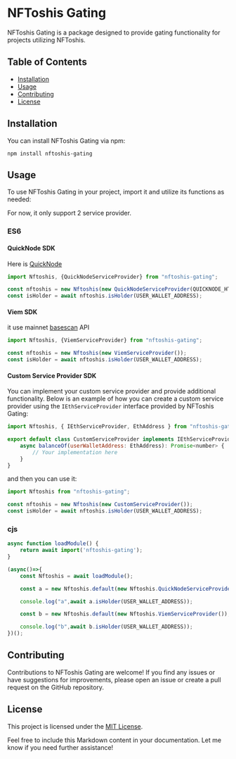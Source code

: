 # NFToshis Gating

NFToshis Gating is a package designed to provide gating functionality for projects utilizing NFToshis.

## Table of Contents

- [Installation](#installation)
- [Usage](#usage)
- [Contributing](#contributing)
- [License](#license)

## Installation

You can install NFToshis Gating via npm:

```
npm install nftoshis-gating
```

## Usage

To use NFToshis Gating in your project, import it and utilize its functions as needed:

For now, it only support 2 service provider.

### ES6

#### QuickNode SDK

Here is [QuickNode](https://www.quicknode.com/)

```javascript
import Nftoshis, {QuickNodeServiceProvider} from "nftoshis-gating";

const nftoshis = new Nftoshis(new QuickNodeServiceProvider(QUICKNODE_HTTPS_URL));
const isHolder = await nftoshis.isHolder(USER_WALLET_ADDRESS);

```

#### Viem SDK

it use mainnet [basescan](basescan.org) API

```javascript
import Nftoshis, {ViemServiceProvider} from "nftoshis-gating";

const nftoshis = new Nftoshis(new ViemServiceProvider());
const isHolder = await nftoshis.isHolder(USER_WALLET_ADDRESS);

```

#### Custom Service Provider SDK

You can implement your custom service provider and provide additional functionality. Below is an example of how you can create a custom service provider using the `IEthServiceProvider` interface provided by NFToshis Gating:

```javascript
import Nftoshis, { IEthServiceProvider, EthAddress } from "nftoshis-gating";

export default class CustomServiceProvider implements IEthServiceProvider {
    async balanceOf(userWalletAddress: EthAddress): Promise<number> {
        // Your implementation here
    }
}
```

and then you can use it:

```javascript
import Nftoshis from "nftoshis-gating";

const nftoshis = new Nftoshis(new CustomServiceProvider());
const isHolder = await nftoshis.isHolder(USER_WALLET_ADDRESS);
```

### cjs 

```javascript
async function loadModule() {
    return await import('nftoshis-gating');
}

(async()=>{
    const Nftoshis = await loadModule();

    const a = new Nftoshis.default(new Nftoshis.QuickNodeServiceProvider(QUICKNODE_HTTPS_URL));

    console.log("a",await a.isHolder(USER_WALLET_ADDRESS));

    const b = new Nftoshis.default(new Nftoshis.ViemServiceProvider());

    console.log("b",await b.isHolder(USER_WALLET_ADDRESS));
})();

```

## Contributing

Contributions to NFToshis Gating are welcome! If you find any issues or have suggestions for improvements, please open an issue or create a pull request on the GitHub repository.

## License

This project is licensed under the [MIT License](LICENSE).

Feel free to include this Markdown content in your documentation. Let me know if you need further assistance!






